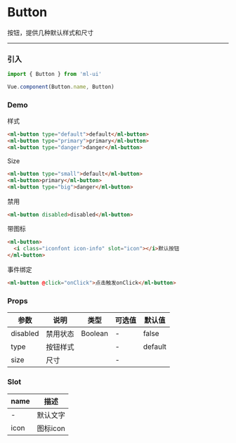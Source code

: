 # Button

按钮，提供几种默认样式和尺寸
<hr>

### 引入
```js
import { Button } from 'ml-ui'

Vue.component(Button.name, Button)
```

### Demo
样式
```html
<ml-button type="default">default</ml-button>
<ml-button type="primary">primary</ml-button>
<ml-button type="danger">danger</ml-button>

```
Size
```html
<ml-button type="small">default</ml-button>
<ml-button>primary</ml-button>
<ml-button type="big">danger</ml-button>

```
禁用
```html
<ml-button disabled>disabled</ml-button>
```
带图标
```html
<ml-button>
  <i class="iconfont icon-info" slot="icon"></i>默认按钮
</ml-button>
```
事件绑定
```html
<ml-button @click="onClick">点击触发onClick</ml-button>
```
### Props
| 参数          | 说明            | 类型            | 可选值                 | 默认值   |
|-------------  |---------------- |---------------- |---------------------- |-------- |
| disabled         | 禁用状态	  | Boolean  | - | false |
| type         | 按钮样式		  |   | - | default |
| size         | 尺寸			  |   | - |  |

### Slot
| name | 描述 |
| -- | --- | 
| - | 默认文字 | 
| icon | 图标icon | 